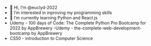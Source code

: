 - 👋 Hi, I’m @euclyd-2022
- 👀 I’m interested in inproving my programming skills
- 🌱 I’m currently learning Python and React.js
- Udemy - 100 days of Code: The Complete Python Pro Bootcamp for 2022 by AppBrewery
-Udemy - the-complete-web-development-bootcamp by AppBrewery
- CS50 - introduction to Computer Science


<!---
euclyd-2022/euclyd-2022 is a ✨ special ✨ repository because its `README.md` (this file) appears on your GitHub profile.
You can click the Preview link to take a look at your changes.
--->
